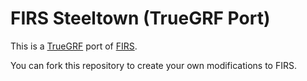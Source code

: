 # FIRS Steeltown (TrueGRF Port)

This is a [TrueGRF](https://truebrain.github.io/TrueGRF/) port of [FIRS](https://github.com/andythenorth/firs).

You can fork this repository to create your own modifications to FIRS.
